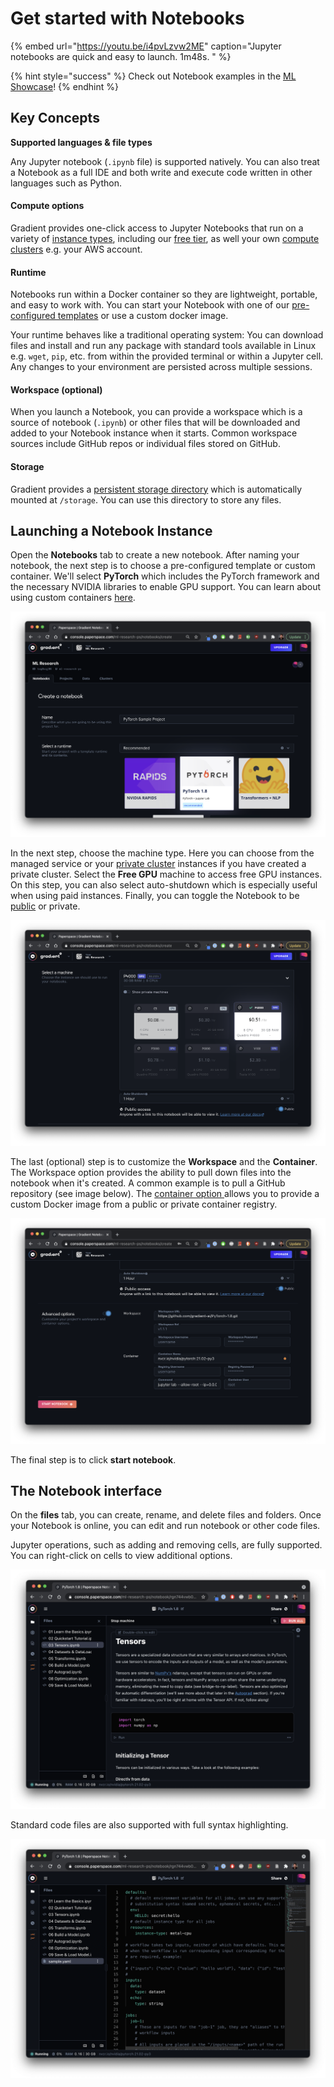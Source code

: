 # Get started with Notebooks

{% embed url="https://youtu.be/i4pvLzvw2ME" caption="Jupyter notebooks are quick and easy to launch. 1m48s. " %}

{% hint style="success" %}
Check out Notebook examples in the [ML Showcase](https://ml-showcase.paperspace.com/)!
{% endhint %}

## **Key Concepts**

**Supported languages & file types**

Any Jupyter notebook \(`.ipynb` file\) is supported natively.   You can also treat a Notebook as a full IDE and both write and execute code written in other languages such as Python.   

#### Compute options

Gradient provides one-click access to Jupyter Notebooks that run on a variety of [instance types](../../more/instance-types/), including our [free tier](../../more/instance-types/free-instances.md), as well your own [compute clusters](../../gradient-private-cloud/about/setup/self-hosted-clusters/) e.g. your AWS account. 

#### Runtime 

Notebooks run within a Docker container so they are lightweight, portable, and easy to work with. You can start your Notebook with one of our [pre-configured templates](../../explore-train-deploy/about/create-a-notebook/notebook-containers/) or use a custom docker image. 

Your runtime behaves like a traditional operating system: You can download files and install and run any package with standard tools available in Linux e.g. `wget`, `pip`, etc. from within the provided terminal or within a Jupyter cell.  Any changes to your environment are persisted across multiple sessions.  

#### Workspace \(optional\)

When you launch a Notebook, you can provide a workspace which is a source of notebook \(`.ipynb`\) or other files that will be downloaded and added to your Notebook instance when it starts.  Common workspace sources include GitHub repos or individual files stored on GitHub.

#### Storage

Gradient provides a [persistent storage directory](../../explore-train-deploy/about/create-a-notebook/notebooks-storage.md) which is automatically mounted at `/storage`.  You can use this directory to store any files. 

## Launching a Notebook Instance

Open the **Notebooks** tab to create a new notebook. After naming your notebook, the next step is to choose a pre-configured template or custom container. We'll select **PyTorch** which includes the PyTorch framework and the necessary NVIDIA libraries to enable GPU support. You can learn about using custom containers [here](../../explore-train-deploy/about/create-a-notebook/notebook-containers/#custom-containers).

![](../../.gitbook/assets/screen-shot-2021-04-26-at-12.29.48-pm.png)

In the next step, choose the machine type. Here you can choose from the managed service or your [private cluster](../../gradient-private-cloud/about/) instances if you have created a private cluster. Select the **Free GPU** machine to access free GPU instances. On this step, you can also select auto-shutdown which is especially useful when using paid instances.  Finally, you can toggle the Notebook to be [public](../../explore-train-deploy/about/create-a-notebook/public-notebooks.md) or private.   

![](../../.gitbook/assets/screen-shot-2021-04-27-at-1.12.12-pm.png)

The last \(optional\) step is to customize the **Workspace** and the **Container**.  The Workspace option provides the ability to pull down files into the notebook when it's created.  A common example is to pull a GitHub repository \(see image below\).  The [container option ](../../explore-train-deploy/about/create-a-notebook/notebook-containers/#custom-containers)allows you to provide a custom Docker image from a public or private container registry.  

![](../../.gitbook/assets/screen-shot-2021-04-27-at-1.18.59-pm.png)

The final step is to click **start notebook**.

## The Notebook interface

On the **files** tab, you can create, rename, and delete files and folders.  Once your Notebook is online, you can edit and run notebook or other code files. 

Jupyter operations, such as adding and removing cells, are fully supported.  You can right-click on cells to view additional options.

![The Jupyter interface](../../.gitbook/assets/screen-shot-2021-04-29-at-1.04.16-pm.png)

Standard code files are also supported with full syntax highlighting.

![Syntax highlighting in code files](../../.gitbook/assets/screen-shot-2021-04-29-at-1.12.54-pm.png)



